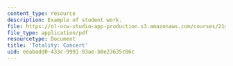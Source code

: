 ```yaml
---
content_type: resource
description: Example of student work.
file: https://ol-ocw-studio-app-production.s3.amazonaws.com/courses/21m-342-composing-for-jazz-orchestra-fall-2008/eeabadd0433c999103aeb0e23635c06c_totality_conc.pdf
file_type: application/pdf
resourcetype: Document
title: 'Totality: Concert'
uid: eeabadd0-433c-9991-03ae-b0e23635c06c
---
```

